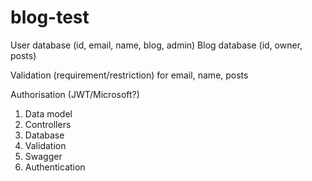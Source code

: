 # blog-test

User database (id, email, name, blog, admin)
Blog database (id, owner, posts)

Validation (requirement/restriction) for email, name, posts

Authorisation (JWT/Microsoft?)


1. Data model
2. Controllers
3. Database
4. Validation
5. Swagger
6. Authentication
